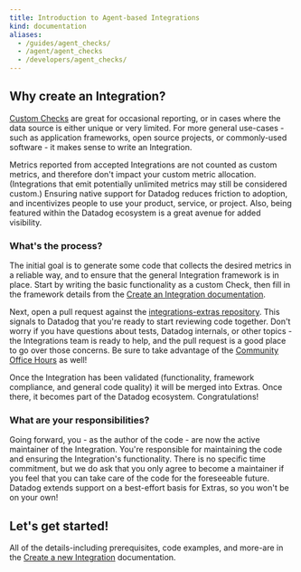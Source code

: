 ```yaml
---
title: Introduction to Agent-based Integrations
kind: documentation
aliases:
  - /guides/agent_checks/
  - /agent/agent_checks
  - /developers/agent_checks/
---
```


## Why create an Integration?

[Custom Checks][11] are great for occasional reporting, or in cases where the data source is either unique or very limited. For more general use-cases - such as application frameworks, open source projects, or commonly-used software - it makes sense to write an Integration.

Metrics reported from accepted Integrations are not counted as custom metrics, and therefore don't impact your custom metric allocation. (Integrations that emit potentially unlimited metrics may still be considered custom.) Ensuring native support for Datadog reduces friction to adoption, and incentivizes people to use your product, service, or project. Also, being featured within the Datadog ecosystem is a great avenue for added visibility.

### What's the process?
The initial goal is to generate some code that collects the desired metrics in a reliable way, and to ensure that the general Integration framework is in place. Start by writing the basic functionality as a custom Check, then fill in the framework details from the [Create an Integration documentation][10].

Next, open a pull request against the [integrations-extras repository][6]. This signals to Datadog that you're ready to start reviewing code together. Don't worry if you have questions about tests, Datadog internals, or other topics - the Integrations team is ready to help, and the pull request is a good place to go over those concerns. Be sure to take advantage of the [Community Office Hours][12] as well!

Once the Integration has been validated (functionality, framework compliance, and general code quality) it will be merged into Extras. Once there, it becomes part of the Datadog ecosystem. Congratulations!

### What are your responsibilities?

Going forward, you - as the author of the code - are now the active maintainer of the Integration. You're responsible for maintaining the code and ensuring the Integration's functionality. There is no specific time commitment, but we do ask that you only agree to become a maintainer if you feel that you can take care of the code for the foreseeable future. Datadog extends support on a best-effort basis for Extras, so you won't be on your own!

## Let's get started!

All of the details-including prerequisites, code examples, and more-are in the [Create a new Integration][10] documentation.

[1]: https://docs.datadoghq.com/developers/metrics/
[6]: https://github.com/DataDog/integrations-extras
[10]: https://github.com/DataDog/integrations-core/blob/master/docs/dev/new_check_howto.md 
[11]: https://docs.datadoghq.com/developers/agent_checks/
[12]: https://docs.datadoghq.com/developers/office_hours/
